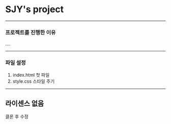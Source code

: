 # SJY's project

---------------
### 프로젝트를 진행한 이유
....

---------------
### 파일 설정
1. index.html
    첫 파일
2. style.css
    스타일 주기

----------------
라이센스 없음
----------------
클론 후 수정